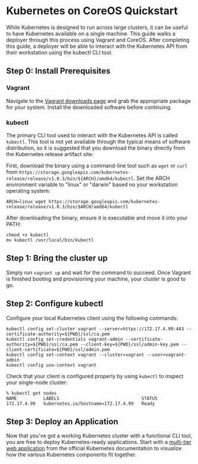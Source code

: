 # Kubernetes on CoreOS Quickstart

While Kubernetes is designed to run across large clusters, it can be useful to have Kubernetes available on a single machine.
This guide walks a deployer through this process using Vagrant and CoreOS.
After completing this guide, a deployer will be able to interact with the Kubernetes API from their workstation using the kubectl CLI tool.

## Step 0: Install Prerequisites

### Vagrant

Navigate to the [Vagrant downloads page][vagrant-downloads] and grab the appropriate package   for your system. Install the downloaded software before continuing.

[vagrant-downloads]: https://www.vagrantup.com/downloads.html

### kubectl

The primary CLI tool used to interact with the Kubernetes API is called `kubectl`.
This tool is not yet available through the typical means of software distribution, so it is suggested that you download the binary directly from the Kubernetes release artifact site:

First, download the binary using a command-line tool such as `wget` or `curl` from `https://storage.googleapis.com/kubernetes-release/release/v1.0.3/bin/${ARCH}/amd64/kubectl`.
Set the ARCH environment variable to "linux" or "darwin" based no your workstation operating system:

```
ARCH=linux wget https://storage.googleapis.com/kubernetes-release/release/v1.0.3/bin/$ARCH/amd64/kubectl
```

After downloading the binary, ensure it is executable and move it into your PATH:

```
chmod +x kubectl
mv kubectl /usr/local/bin/kubectl
```

## Step 1: Bring the cluster up

Simply run `vagrant up` and wait for the command to succeed.
Once Vagrant is finished booting and provisioning your machine, your cluster is good to go.

## Step 2: Configure kubectl

Configure your local Kubernetes client using the following commands:

```
kubectl config set-cluster vagrant --server=https://172.17.4.99:443 --certificate-authority=${PWD}/ssl/ca.pem
kubectl config set-credentials vagrant-admin --certificate-authority=${PWD}/ssl/ca.pem --client-key=${PWD}/ssl/admin-key.pem --client-certificate=${PWD}/ssl/admin.pem
kubectl config set-context vagrant --cluster=vagrant --user=vagrant-admin
kubectl config use-context vagrant
```

Check that your client is configured properly by using `kubectl` to inspect your single-node cluster:

```
% kubectl get nodes
NAME          LABELS                               STATUS
172.17.4.99   kubernetes.io/hostname=172.17.4.99   Ready
```

## Step 3: Deploy an Application

Now that you've got a working Kubernetes cluster with a functional CLI tool, you are free to deploy Kubernetes-ready applications.
Start with a [multi-tier web application][guestbook] from the official Kubernetes documentation to visualize how the various Kubernetes components fit together.

[guestbook]: http://kubernetes.io/v1.0/examples/guestbook-go/README.html
